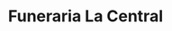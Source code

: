 ---
title: "Funeraria La Central"
url: /caracas/funeraria-la-central/
shop: directores de funerarias
---